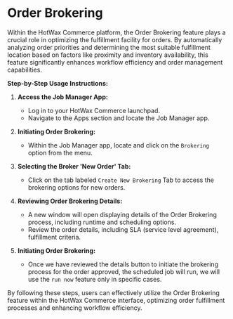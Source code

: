 # Order Brokering

Within the HotWax Commerce platform, the Order Brokering feature plays a crucial role in optimizing the fulfillment facility for orders. By automatically analyzing order priorities and determining the most suitable fulfillment location based on factors like proximity and inventory availability, this feature significantly enhances workflow efficiency and order management capabilities.

**Step-by-Step Usage Instructions:**

1. **Access the Job Manager App:**
   - Log in to your HotWax Commerce launchpad.
   - Navigate to the Apps section and locate the Job Manager app.

2. **Initiating Order Brokering:**
   - Within the Job Manager app, locate and click on the `Brokering` option from   the menu.

4. **Selecting the Broker 'New Order' Tab:**
   - Click on the tab labeled `Create New Brokering` Tab to access the brokering options for new orders.

5. **Reviewing Order Brokering Details:**
   - A new window will open displaying details of the Order Brokering process, including runtime and scheduling options.
   - Review the order details, including SLA (service level agreement), fulfillment criteria.

6. **Initiating Order Brokering:**
   - Once we have reviewed the details button to initiate the brokering process for  the order approved, the scheduled job will run, we will use the `run now` feature only in specific cases.

By following these steps, users can effectively utilize the Order Brokering feature within the HotWax Commerce interface, optimizing order fulfillment processes and enhancing workflow efficiency.
